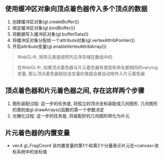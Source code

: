 ## 使用缓冲区对象向顶点着色器传入多个顶点的数据
1. 创建缓冲区对象(gl.createBuffer())
2. 绑定缓冲区对象(gl.bindBuffer())
3. 将数据写入缓冲区对象(gl.bufferData())
4. 将缓冲区对象分配给一个attribute对象(gl.vertexAttribPointer())
5. 开启attribute变量(gl.enableVertexAttribArray())

> WebGL中, 矩阵元素是按照列主序存储在数组中的

> 在WebGL中, 如果顶点着色器与片元着色器有类型和命名都相同的varying变量, 那么顶点着色器赋给该变量的值就会被自动地传入片元着色器
## 顶点着色器和片元着色器之间, 存在这样两个步骤
1. 图形装配过程: 这一步的任务是, 将孤立的顶点坐标装配成几何图形. 几何图形的类别由gl.drawArrays()函数的第一个参数决定
2. 光栅化过程: 这一步的任务是, 将装配好的几何图形转化为片元

## 片元着色器的内置变量
* vec4 gl_FragCoord 该内置变量的第1个和第2个分量表示片元在&lt;canvas&gt;坐标系统中的坐标值